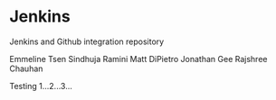 # Jenkins
Jenkins and Github integration repository 

Emmeline Tsen
Sindhuja Ramini
Matt DiPietro
Jonathan Gee
Rajshree Chauhan

Testing 1...2...3...
